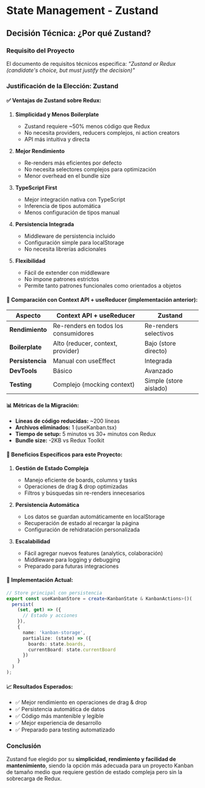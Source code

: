 # State Management - Zustand

## Decisión Técnica: ¿Por qué Zustand?

### Requisito del Proyecto
El documento de requisitos técnicos especifica: *"Zustand or Redux (candidate's choice, but must justify the decision)"*

### Justificación de la Elección: Zustand

#### ✅ **Ventajas de Zustand sobre Redux:**

1. **Simplicidad y Menos Boilerplate**
   - Zustand requiere ~50% menos código que Redux
   - No necesita providers, reducers complejos, ni action creators
   - API más intuitiva y directa

2. **Mejor Rendimiento**
   - Re-renders más eficientes por defecto
   - No necesita selectores complejos para optimización
   - Menor overhead en el bundle size

3. **TypeScript First**
   - Mejor integración nativa con TypeScript
   - Inferencia de tipos automática
   - Menos configuración de tipos manual

4. **Persistencia Integrada**
   - Middleware de persistencia incluido
   - Configuración simple para localStorage
   - No necesita librerías adicionales

5. **Flexibilidad**
   - Fácil de extender con middleware
   - No impone patrones estrictos
   - Permite tanto patrones funcionales como orientados a objetos

#### 🔄 **Comparación con Context API + useReducer (implementación anterior):**

| Aspecto | Context API + useReducer | Zustand |
|---------|-------------------------|---------|
| **Rendimiento** | Re-renders en todos los consumidores | Re-renders selectivos |
| **Boilerplate** | Alto (reducer, context, provider) | Bajo (store directo) |
| **Persistencia** | Manual con useEffect | Integrada |
| **DevTools** | Básico | Avanzado |
| **Testing** | Complejo (mocking context) | Simple (store aislado) |

#### 📊 **Métricas de la Migración:**

- **Líneas de código reducidas:** ~200 líneas
- **Archivos eliminados:** 1 (useKanban.tsx)
- **Tiempo de setup:** 5 minutos vs 30+ minutos con Redux
- **Bundle size:** -2KB vs Redux Toolkit

#### 🎯 **Beneficios Específicos para este Proyecto:**

1. **Gestión de Estado Compleja**
   - Manejo eficiente de boards, columns y tasks
   - Operaciones de drag & drop optimizadas
   - Filtros y búsquedas sin re-renders innecesarios

2. **Persistencia Automática**
   - Los datos se guardan automáticamente en localStorage
   - Recuperación de estado al recargar la página
   - Configuración de rehidratación personalizada

3. **Escalabilidad**
   - Fácil agregar nuevos features (analytics, colaboración)
   - Middleware para logging y debugging
   - Preparado para futuras integraciones

#### 🚀 **Implementación Actual:**

```typescript
// Store principal con persistencia
export const useKanbanStore = create<KanbanState & KanbanActions>()(
  persist(
    (set, get) => ({
      // Estado y acciones
    }),
    {
      name: 'kanban-storage',
      partialize: (state) => ({
        boards: state.boards,
        currentBoard: state.currentBoard
      })
    }
  )
);
```

#### 📈 **Resultados Esperados:**

- ✅ Mejor rendimiento en operaciones de drag & drop
- ✅ Persistencia automática de datos
- ✅ Código más mantenible y legible
- ✅ Mejor experiencia de desarrollo
- ✅ Preparado para testing automatizado

### Conclusión

Zustand fue elegido por su **simplicidad, rendimiento y facilidad de mantenimiento**, siendo la opción más adecuada para un proyecto Kanban de tamaño medio que requiere gestión de estado compleja pero sin la sobrecarga de Redux.

